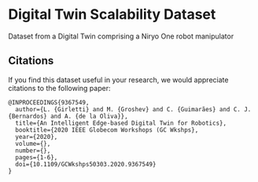 # Digital Twin Scalability Dataset
Dataset from a Digital Twin comprising a Niryo One robot manipulator

## Citations
If you find this dataset useful in your research, we would appreciate citations to the following paper:

```
@INPROCEEDINGS{9367549,
  author={L. {Girletti} and M. {Groshev} and C. {Guimarães} and C. J. {Bernardos} and A. {de la Oliva}},
  title={An Intelligent Edge-based Digital Twin for Robotics},
  booktitle={2020 IEEE Globecom Workshops (GC Wkshps},
  year={2020},
  volume={},  
  number={},  
  pages={1-6},  
  doi={10.1109/GCWkshps50303.2020.9367549}
}
```
